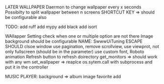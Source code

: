 LATER
  WALLPAPER
    Daermon to change wallpaper every x seconds
    Possibilty to split wallpaper between n screens
    SHORTCUT KEY => should be configurable also

TODO:
  add ruff
  add mypy
  add black
  add isort

WAllapper
    Setting check when one or multiple option are not there
    Image background should be configurable
    NAME: SwwwUiTuning
    ESCAPE SHOULD clsoe window
    use pagination, remove scrollview, use viewprot, not only fullscreen (should be in the parameter)
    use custom font, Roboto
    animation
    Refresh button to refresh doirectory
    get_monitors => should work with any wm
    set_wallpaper => reaplce os.sytem.call with subprocess and put it in the controller


MUSIC PLAYER:
  background => album image
  favorite add
